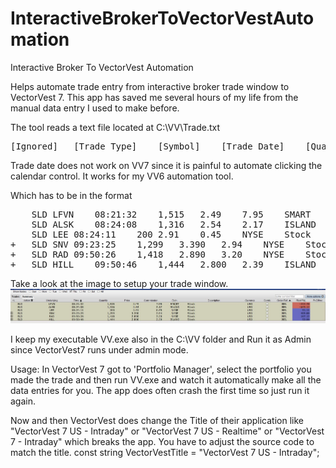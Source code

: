 InteractiveBrokerToVectorVestAutomation
=======================================

Interactive Broker To VectorVest Automation

Helps automate trade entry from interactive broker trade window to VectorVest 7.
This app has saved me several hours of my life from the manual data entry I used to make before.

The tool reads a text file located at
C:\VV\Trade.txt

<pre>
[Ignored]	[Trade Type]	[Symbol]	[Trade Date]	[Quantity]	[Price]	[Commission]
</pre>
Trade date does not work on VV7 since it is painful to automate clicking the calendar control. It works for my VV6 automation tool.

Which has to be in the format
<pre>
	SLD	LFVN	08:21:32	1,515	2.49	7.95	SMART	Stock	USD	false	JBEL	-222.48	null
	SLD	ALSK	08:24:08	1,316	2.54	2.17	ISLAND	Stock	USD	false	JBEL	-649.12	null
	SLD	LEE	08:24:11	200	2.91	0.45	NYSE	Stock	USD	false	JBEL	91.11	null
+	SLD	SNV	09:23:25	1,299	3.390	2.94	NYSE	Stock	USD	false	JBEL	409.88	null
+	SLD	RAD	09:50:26	1,418	2.890	3.20	NYSE	Stock	USD	false	JBEL	107.12	null
+	SLD	HILL	09:50:46	1,444	2.800	2.39	ISLAND	Stock	USD	false	JBEL	53.06	null
</pre>

Take a look at the image to setup your trade window.
![Alt text](IBTradeWindow.JPG)

I keep my executable VV.exe also in the C:\VV folder and Run it as Admin since VectorVest7 runs under admin mode.


Usage:
In VectorVest 7 got to 'Portfolio Manager', select the portfolio you made the trade and then run VV.exe and watch it automatically make all the data entries for you.
The app does often crash the first time so just run it again. 

Now and then VectorVest does change the Title of their application like "VectorVest 7 US - Intraday" or "VectorVest 7 US - Realtime" or "VectorVest 7 - Intraday" which breaks the app. 
You have to adjust the source code to match the title.
const string VectorVestTitle = "VectorVest 7 US - Intraday";
